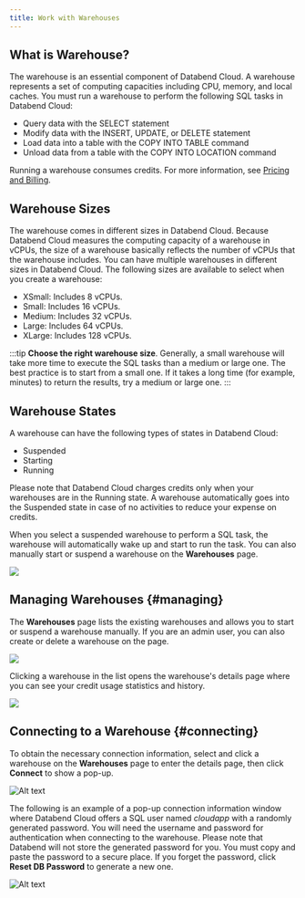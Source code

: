 ```yaml
---
title: Work with Warehouses
---
```


## What is Warehouse?

The warehouse is an essential component of Databend Cloud. A warehouse represents a set of computing capacities including CPU, memory, and local caches. You must run a warehouse to perform the following SQL tasks in Databend Cloud:

- Query data with the SELECT statement
- Modify data with the INSERT, UPDATE, or DELETE statement
- Load data into a table with the COPY INTO TABLE command
- Unload data from a table with the COPY INTO LOCATION command

Running a warehouse consumes credits. For more information, see [Pricing and Billing](../20-manage/03-pricing.md).

## Warehouse Sizes

The warehouse comes in different sizes in Databend Cloud. Because Databend Cloud measures the computing capacity of a warehouse in vCPUs, the size of a warehouse basically reflects the number of vCPUs that the warehouse includes. You can have multiple warehouses in different sizes in Databend Cloud. The following sizes are available to select when you create a warehouse:

- XSmall: Includes 8 vCPUs.
- Small: Includes 16 vCPUs.
- Medium: Includes 32 vCPUs.
- Large: Includes 64 vCPUs.
- XLarge: Includes 128 vCPUs.

:::tip
**Choose the right warehouse size**. Generally, a small warehouse will take more time to execute the SQL tasks than a medium or large one. The best practice is to start from a small one. If it takes a long time (for example, minutes) to return the results, try a medium or large one.
:::

## Warehouse States
A warehouse can have the following types of states in Databend Cloud:

- Suspended
- Starting
- Running

Please note that Databend Cloud charges credits only when your warehouses are in the Running state. A warehouse automatically goes into the Suspended state in case of no activities to reduce your expense on credits.

When you select a suspended warehouse to perform a SQL task, the warehouse will automatically wake up and start to run the task. You can also manually start or suspend a warehouse on the **Warehouses** page.

![](@site/static/img/documents/warehouses/states.jpg)


## Managing Warehouses {#managing}

The **Warehouses** page lists the existing warehouses and allows you to start or suspend a warehouse manually. If you are an admin user, you can also create or delete a warehouse on the page.

![](@site/static/img/documents/warehouses/warehouse-overview.png)

Clicking a warehouse in the list opens the warehouse's details page where you can see your credit usage statistics and history.

![](@site/static/img/documents/warehouses/warehouse-detail.png)

## Connecting to a Warehouse {#connecting}

To obtain the necessary connection information, select and click a warehouse on the **Warehouses** page to enter the details page, then click **Connect** to show a pop-up.

![Alt text](@site/static/img/documents/warehouses/connect-warehouse.png)

The following is an example of a pop-up connection information window where Databend Cloud offers a SQL user named *cloudapp* with a randomly generated password. You will need the username and password for authentication when connecting to the warehouse. Please note that Databend will not store the generated password for you. You must copy and paste the password to a secure place. If you forget the password, click **Reset DB Password** to generate a new one.

![Alt text](@site/static/img/documents/warehouses/connect-warehouse-2.png)

